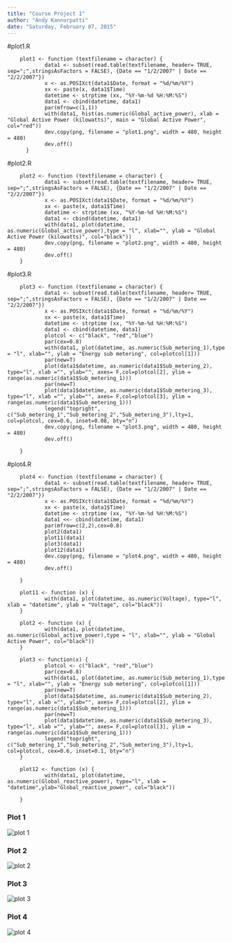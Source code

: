 ```yaml
---
title: "Course Project 1"
author: "Andy Kannurpatti"
date: "Saturday, February 07, 2015"
---
```

#plot1.R

        plot1 <- function (textfilename = character) {
                data1 <- subset(read.table(textfilename, header= TRUE, sep=";",stringsAsFactors = FALSE), {Date == "1/2/2007" | Date == "2/2/2007"})
                x <- as.POSIXct(data1$Date, format = "%d/%m/%Y")
                xx <- paste(x, data1$Time)
                datetime <- strptime (xx, "%Y-%m-%d %H:%M:%S")
                data1 <- cbind(datetime, data1)
                par(mfrow=c(1,1))
                with(data1, hist(as.numeric(Global_active_power), xlab = "Global Active Power (kilowatts)", main = "Global Active Power", col="red"))
                dev.copy(png, filename = "plot1.png", width = 480, height = 480)
                dev.off()
          }
        
#plot2.R

        plot2 <- function (textfilename = character) {
                data1 <- subset(read.table(textfilename, header= TRUE, sep=";",stringsAsFactors = FALSE), {Date == "1/2/2007" | Date == "2/2/2007"})
                x <- as.POSIXct(data1$Date, format = "%d/%m/%Y")
                xx <- paste(x, data1$Time)
                datetime <- strptime (xx, "%Y-%m-%d %H:%M:%S")
                data1 <- cbind(datetime, data1)
                with(data1, plot(datetime, as.numeric(Global_active_power),type = "l", xlab="", ylab = "Global Active Power (kilowatts)", col="black"))
                dev.copy(png, filename = "plot2.png", width = 480, height = 480)
                dev.off()
        }

#plot3.R

        plot3 <- function (textfilename = character) {
                data1 <- subset(read.table(textfilename, header= TRUE, sep=";",stringsAsFactors = FALSE), {Date == "1/2/2007" | Date == "2/2/2007"})
                x <- as.POSIXct(data1$Date, format = "%d/%m/%Y")
                xx <- paste(x, data1$Time)
                datetime <- strptime (xx, "%Y-%m-%d %H:%M:%S")
                data1 <- cbind(datetime, data1)
                plotcol <- c("black", "red","blue")
                par(cex=0.8)
                with(data1, plot(datetime, as.numeric(Sub_metering_1),type = "l", xlab="", ylab = "Energy sub metering", col=plotcol[1]))
                par(new=T)
                plot(data1$datetime, as.numeric(data1$Sub_metering_2), type="l", xlab ="", ylab="", axes= F,col=plotcol[2], ylim = range(as.numeric(data1$Sub_metering_1)))
                par(new=T)
                plot(data1$datetime, as.numeric(data1$Sub_metering_3), type="l", xlab ="", ylab="", axes= F,col=plotcol[3], ylim = range(as.numeric(data1$Sub_metering_1)))
                legend("topright", c("Sub_metering_1","Sub_metering_2","Sub_metering_3"),lty=1, col=plotcol, cex=0.6, inset=0.08, bty="n")
                dev.copy(png, filename = "plot3.png", width = 480, height = 480)
                dev.off()
        
        }

#plot4.R


        plot4 <- function (textfilename = character) {
                data1 <- subset(read.table(textfilename, header= TRUE, sep=";",stringsAsFactors = FALSE), {Date == "1/2/2007" | Date == "2/2/2007"})
                x <- as.POSIXct(data1$Date, format = "%d/%m/%Y")
                xx <- paste(x, data1$Time)
                datetime <- strptime (xx, "%Y-%m-%d %H:%M:%S")
                data1 <<- cbind(datetime, data1)
                par(mfrow=c(2,2),cex=0.8)
                plot2(data1)
                plot11(data1)
                plot3(data1)
                plot12(data1)
                dev.copy(png, filename = "plot4.png", width = 480, height = 480)
                dev.off()       
        
        }

        plot11 <- function (x) {
                with(data1, plot(datetime, as.numeric(Voltage), type="l", xlab = "datetime", ylab = "Voltage", col="black"))
        }

        plot2 <- function (x) {
                with(data1, plot(datetime, as.numeric(Global_active_power),type = "l", xlab="", ylab = "Global Active Power", col="black"))
        }

        plot3 <- function(x) {
                plotcol <- c("black", "red","blue")
                par(cex=0.8)
                with(data1, plot(datetime, as.numeric(Sub_metering_1),type = "l", xlab="", ylab = "Energy sub metering", col=plotcol[1]))
                par(new=T)
                plot(data1$datetime, as.numeric(data1$Sub_metering_2), type="l", xlab ="", ylab="", axes= F,col=plotcol[2], ylim = range(as.numeric(data1$Sub_metering_1)))
                par(new=T)
                plot(data1$datetime, as.numeric(data1$Sub_metering_3), type="l", xlab ="", ylab="", axes= F,col=plotcol[3], ylim = range(as.numeric(data1$Sub_metering_1)))
                legend("topright", c("Sub_metering_1","Sub_metering_2","Sub_metering_3"),lty=1, col=plotcol, cex=0.6, inset=0.1, bty="n")
        }

        plot12 <- function (x) {
                with(data1, plot(datetime, as.numeric(Global_reactive_power), type="l", xlab = "datetime",ylab="Global_reactive_power", col="black"))
        
        }

### Plot 1


![plot 1](plots/plot1.png) 

### Plot 2

![plot 2](plots/plot2.png)

### Plot 3

![plot 3](plots/plot3.png)

### Plot 4

![plot 4](plots/plot4.png)

